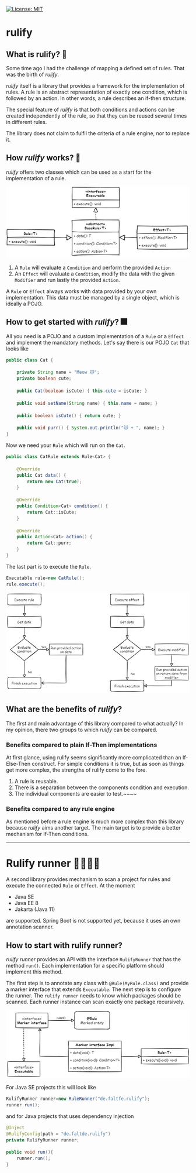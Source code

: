 [![License: MIT](https://img.shields.io/badge/License-MIT-yellow.svg)](https://opensource.org/licenses/MIT)

# rulify

## What is rulify? 🤔

Some time ago I had the challenge of mapping a defined set of rules. That was
the birth of _rulify_.

_rulify_ itself is a library that provides a framework for the implementation of
rules. A rule is an abstract representation of exactly one condition, which is
followed by an action. In other words, a rule describes an if-then structure.

The special feature of _rulify_ is that both conditions and actions can be
created independently of the rule, so that they can be reused several times in
different rules.

The library does not claim to fulfil the criteria of a rule engine, nor to
replace it.

## How _rulify_ works? 🔨

_rulify_ offers two classes which can be used as a start for the implementation
of a rule.

![rulify-api-uml](./asserts/rulify-api-uml.png)

1. A `Rule` will evaluate a `Condition` and perform the provided `Action`
2. An `Effect` will evaluate a `Condition`, modify the data with the given
   `Modifier` and run lastly the provided `Action`.

A `Rule` or `Effect` always works with data provided by your own implementation.
This data must be managed by a single object, which is ideally a POJO.

## How to get started with _rulify_? 🎆

All you need is a POJO and a custom implementation of a `Rule` or a `Effect`
and implement the mandatory methods. Let's say there is our POJO `Cat` that
looks like

```java
public class Cat {

    private String name = "Meow 🐱";
    private boolean cute;

    public Cat(boolean isCute) { this.cute = isCute; }

    public void setName(String name) { this.name = name; }

    public boolean isCute() { return cute; }

    public void purr() { System.out.println("🐱 + ", name); }
}
```

Now we need your `Rule` which will run on the `Cat`.

```java
public class CatRule extends Rule<Cat> {

    @Override
    public Cat data() {
        return new Cat(true);
    }

    @Override
    public Condition<Cat> condition() {
        return Cat::isCute;
    }

    @Override
    public Action<Cat> action() {
        return Cat::purr;
    }
}
```

The last part is to execute the `Rule`.

```java
Executable rule=new CatRule();
rule.execute();
```

![rulify-rule-effect-flow](./asserts/rulify-rule-effect-flow.drawio.png)

## What are the benefits of _rulify_?

The first and main advantage of this library compared to what actually? In my
opinion, there two groups to which _rulify_ can be compared.

### Benefits compared to plain If-Then implementations

At first glance, using rulify seems significantly more complicated than an
If-Else-Then construct. For simple conditions it is true, but as soon as things
get more complex, the strengths of rulify come to the fore.

1. A rule is reusable.
2. There is a separation between the components condition and execution.
3. The individual components are easier to test.~~~~

### Benefits compared to any rule engine

As mentioned before a rule engine is much more complex than this library
because _rulify_ aims another target. The main target is to provide a better
mechanism for If-Then conditions.

---

# Rulify runner 🏃‍♂️🏃‍♀️

A second library provides mechanism to scan a project for rules and execute the
connected `Rule` or `Effect`. At the moment

- Java SE
- Java EE 8
- Jakarta (Java 11)

are supported. Spring Boot is not supported yet, because it uses an own
annotation scanner.

## How to start with rulify runner?

_rulify runner_ provides an API with the interface `RulifyRunner` that has the
method `run()`. Each implementation for a specific platform should implement
this method.

The first step is to annotate any class with `@Rule(MyRule.class)` and provide a
marker interface that extends `Executable`. The next step is to configure the
runner. The `rulify runner` needs to know which packages should be scanned. Each
runner instance can scan exactly one package recursively.

![rulify-runner](./asserts/rulify-runner-uml.drawio.png)

For Java SE projects this will look like

```java
RulifyRunner runner=new RuleRunner("de.faltfe.rulify");
runner.run();
```

and for Java projects that uses dependency injection

```java
@Inject
@RulifyConfig(path = "de.faltde.rulify")
private RulifyRunner runner;

public void run(){
    runner.run();
}
```
